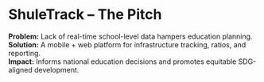 # ShuleTrack – The Pitch

**Problem:** Lack of real-time school-level data hampers education planning.  
**Solution:** A mobile + web platform for infrastructure tracking, ratios, and reporting.  
**Impact:** Informs national education decisions and promotes equitable SDG-aligned development.

